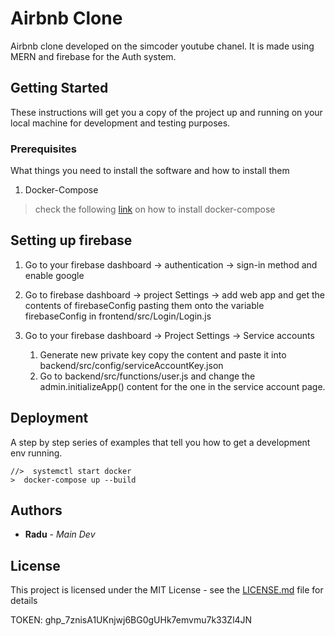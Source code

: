 # Airbnb Clone

Airbnb clone developed on the simcoder youtube chanel. It is made using MERN and firebase for the Auth system.

## Getting Started

These instructions will get you a copy of the project up and running on your local machine for development and testing purposes.


### Prerequisites

What things you need to install the software and how to install them

1. Docker-Compose


> check the following [link](https://docs.docker.com/compose/install/) on how to install docker-compose

## Setting up firebase

1. Go to your firebase dashboard -> authentication -> sign-in method and enable google
   
2. Go to firebase dashboard -> project Settings -> add web app and get the contents of firebaseConfig pasting them onto the variable firebaseConfig in frontend/src/Login/Login.js

3.  Go to your firebase dashboard -> Project Settings -> Service accounts
    1.  Generate new private key copy the content and paste it into backend/src/config/serviceAccountKey.json
    2.  Go to backend/src/functions/user.js and change the admin.initializeApp() content for the one in the service account page.

## Deployment

A step by step series of examples that tell you how to get a development env running.

```
//>  systemctl start docker 
>  docker-compose up --build
```

## Authors

* **Radu** - *Main Dev* 


## License

This project is licensed under the MIT License - see the [LICENSE.md](LICENSE.md) file for details



TOKEN:  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
